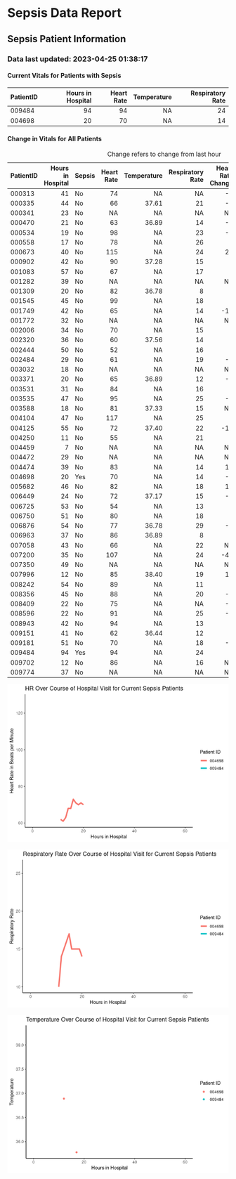 Sepsis Data Report
================

## Sepsis Patient Information

### Data last updated: 2023-04-25 01:38:17

#### Current Vitals for Patients with Sepsis

<table>
 <thead>
  <tr>
   <th style="text-align:left;"> PatientID </th>
   <th style="text-align:right;"> Hours in Hospital </th>
   <th style="text-align:right;"> Heart Rate </th>
   <th style="text-align:right;"> Temperature </th>
   <th style="text-align:right;"> Respiratory Rate </th>
  </tr>
 </thead>
<tbody>
  <tr>
   <td style="text-align:left;"> 009484 </td>
   <td style="text-align:right;"> 94 </td>
   <td style="text-align:right;"> 94 </td>
   <td style="text-align:right;"> NA </td>
   <td style="text-align:right;"> 24 </td>
  </tr>
  <tr>
   <td style="text-align:left;"> 004698 </td>
   <td style="text-align:right;"> 20 </td>
   <td style="text-align:right;"> 70 </td>
   <td style="text-align:right;"> NA </td>
   <td style="text-align:right;"> 14 </td>
  </tr>
</tbody>
</table>

#### Change in Vitals for All Patients

<table>
<caption>Change refers to change from last hour</caption>
 <thead>
  <tr>
   <th style="text-align:left;"> PatientID </th>
   <th style="text-align:right;"> Hours in Hospital </th>
   <th style="text-align:left;"> Sepsis </th>
   <th style="text-align:right;"> Heart Rate </th>
   <th style="text-align:right;"> Temperature </th>
   <th style="text-align:right;"> Respiratory Rate </th>
   <th style="text-align:right;"> Heart Rate Change </th>
   <th style="text-align:right;"> Temperature Change </th>
   <th style="text-align:right;"> Respiration Rate Change </th>
  </tr>
 </thead>
<tbody>
  <tr>
   <td style="text-align:left;"> 000313 </td>
   <td style="text-align:right;"> 41 </td>
   <td style="text-align:left;"> No </td>
   <td style="text-align:right;"> 74 </td>
   <td style="text-align:right;"> NA </td>
   <td style="text-align:right;"> NA </td>
   <td style="text-align:right;"> -5 </td>
   <td style="text-align:right;"> NA </td>
   <td style="text-align:right;"> NA </td>
  </tr>
  <tr>
   <td style="text-align:left;"> 000335 </td>
   <td style="text-align:right;"> 44 </td>
   <td style="text-align:left;"> No </td>
   <td style="text-align:right;"> 66 </td>
   <td style="text-align:right;"> 37.61 </td>
   <td style="text-align:right;"> 21 </td>
   <td style="text-align:right;"> -8 </td>
   <td style="text-align:right;"> NA </td>
   <td style="text-align:right;"> 6 </td>
  </tr>
  <tr>
   <td style="text-align:left;"> 000341 </td>
   <td style="text-align:right;"> 23 </td>
   <td style="text-align:left;"> No </td>
   <td style="text-align:right;"> NA </td>
   <td style="text-align:right;"> NA </td>
   <td style="text-align:right;"> NA </td>
   <td style="text-align:right;"> NA </td>
   <td style="text-align:right;"> NA </td>
   <td style="text-align:right;"> NA </td>
  </tr>
  <tr>
   <td style="text-align:left;"> 000470 </td>
   <td style="text-align:right;"> 21 </td>
   <td style="text-align:left;"> No </td>
   <td style="text-align:right;"> 63 </td>
   <td style="text-align:right;"> 36.89 </td>
   <td style="text-align:right;"> 14 </td>
   <td style="text-align:right;"> -4 </td>
   <td style="text-align:right;"> NA </td>
   <td style="text-align:right;"> 4 </td>
  </tr>
  <tr>
   <td style="text-align:left;"> 000534 </td>
   <td style="text-align:right;"> 19 </td>
   <td style="text-align:left;"> No </td>
   <td style="text-align:right;"> 98 </td>
   <td style="text-align:right;"> NA </td>
   <td style="text-align:right;"> 23 </td>
   <td style="text-align:right;"> -5 </td>
   <td style="text-align:right;"> NA </td>
   <td style="text-align:right;"> 8 </td>
  </tr>
  <tr>
   <td style="text-align:left;"> 000558 </td>
   <td style="text-align:right;"> 17 </td>
   <td style="text-align:left;"> No </td>
   <td style="text-align:right;"> 78 </td>
   <td style="text-align:right;"> NA </td>
   <td style="text-align:right;"> 26 </td>
   <td style="text-align:right;"> 3 </td>
   <td style="text-align:right;"> NA </td>
   <td style="text-align:right;"> 9 </td>
  </tr>
  <tr>
   <td style="text-align:left;"> 000673 </td>
   <td style="text-align:right;"> 40 </td>
   <td style="text-align:left;"> No </td>
   <td style="text-align:right;"> 115 </td>
   <td style="text-align:right;"> NA </td>
   <td style="text-align:right;"> 24 </td>
   <td style="text-align:right;"> 24 </td>
   <td style="text-align:right;"> NA </td>
   <td style="text-align:right;"> 12 </td>
  </tr>
  <tr>
   <td style="text-align:left;"> 000902 </td>
   <td style="text-align:right;"> 42 </td>
   <td style="text-align:left;"> No </td>
   <td style="text-align:right;"> 90 </td>
   <td style="text-align:right;"> 37.28 </td>
   <td style="text-align:right;"> 15 </td>
   <td style="text-align:right;"> 7 </td>
   <td style="text-align:right;"> NA </td>
   <td style="text-align:right;"> -3 </td>
  </tr>
  <tr>
   <td style="text-align:left;"> 001083 </td>
   <td style="text-align:right;"> 57 </td>
   <td style="text-align:left;"> No </td>
   <td style="text-align:right;"> 67 </td>
   <td style="text-align:right;"> NA </td>
   <td style="text-align:right;"> 17 </td>
   <td style="text-align:right;"> 0 </td>
   <td style="text-align:right;"> NA </td>
   <td style="text-align:right;"> -1 </td>
  </tr>
  <tr>
   <td style="text-align:left;"> 001282 </td>
   <td style="text-align:right;"> 39 </td>
   <td style="text-align:left;"> No </td>
   <td style="text-align:right;"> NA </td>
   <td style="text-align:right;"> NA </td>
   <td style="text-align:right;"> NA </td>
   <td style="text-align:right;"> NA </td>
   <td style="text-align:right;"> NA </td>
   <td style="text-align:right;"> NA </td>
  </tr>
  <tr>
   <td style="text-align:left;"> 001309 </td>
   <td style="text-align:right;"> 20 </td>
   <td style="text-align:left;"> No </td>
   <td style="text-align:right;"> 82 </td>
   <td style="text-align:right;"> 36.78 </td>
   <td style="text-align:right;"> 8 </td>
   <td style="text-align:right;"> 1 </td>
   <td style="text-align:right;"> NA </td>
   <td style="text-align:right;"> 1 </td>
  </tr>
  <tr>
   <td style="text-align:left;"> 001545 </td>
   <td style="text-align:right;"> 45 </td>
   <td style="text-align:left;"> No </td>
   <td style="text-align:right;"> 99 </td>
   <td style="text-align:right;"> NA </td>
   <td style="text-align:right;"> 18 </td>
   <td style="text-align:right;"> 5 </td>
   <td style="text-align:right;"> NA </td>
   <td style="text-align:right;"> -5 </td>
  </tr>
  <tr>
   <td style="text-align:left;"> 001749 </td>
   <td style="text-align:right;"> 42 </td>
   <td style="text-align:left;"> No </td>
   <td style="text-align:right;"> 65 </td>
   <td style="text-align:right;"> NA </td>
   <td style="text-align:right;"> 14 </td>
   <td style="text-align:right;"> -11 </td>
   <td style="text-align:right;"> NA </td>
   <td style="text-align:right;"> -4 </td>
  </tr>
  <tr>
   <td style="text-align:left;"> 001772 </td>
   <td style="text-align:right;"> 32 </td>
   <td style="text-align:left;"> No </td>
   <td style="text-align:right;"> NA </td>
   <td style="text-align:right;"> NA </td>
   <td style="text-align:right;"> NA </td>
   <td style="text-align:right;"> NA </td>
   <td style="text-align:right;"> NA </td>
   <td style="text-align:right;"> NA </td>
  </tr>
  <tr>
   <td style="text-align:left;"> 002006 </td>
   <td style="text-align:right;"> 34 </td>
   <td style="text-align:left;"> No </td>
   <td style="text-align:right;"> 70 </td>
   <td style="text-align:right;"> NA </td>
   <td style="text-align:right;"> 15 </td>
   <td style="text-align:right;"> 0 </td>
   <td style="text-align:right;"> NA </td>
   <td style="text-align:right;"> 0 </td>
  </tr>
  <tr>
   <td style="text-align:left;"> 002320 </td>
   <td style="text-align:right;"> 36 </td>
   <td style="text-align:left;"> No </td>
   <td style="text-align:right;"> 60 </td>
   <td style="text-align:right;"> 37.56 </td>
   <td style="text-align:right;"> 14 </td>
   <td style="text-align:right;"> 0 </td>
   <td style="text-align:right;"> NA </td>
   <td style="text-align:right;"> 0 </td>
  </tr>
  <tr>
   <td style="text-align:left;"> 002444 </td>
   <td style="text-align:right;"> 50 </td>
   <td style="text-align:left;"> No </td>
   <td style="text-align:right;"> 52 </td>
   <td style="text-align:right;"> NA </td>
   <td style="text-align:right;"> 16 </td>
   <td style="text-align:right;"> 0 </td>
   <td style="text-align:right;"> NA </td>
   <td style="text-align:right;"> 3 </td>
  </tr>
  <tr>
   <td style="text-align:left;"> 002484 </td>
   <td style="text-align:right;"> 29 </td>
   <td style="text-align:left;"> No </td>
   <td style="text-align:right;"> 61 </td>
   <td style="text-align:right;"> NA </td>
   <td style="text-align:right;"> 19 </td>
   <td style="text-align:right;"> -2 </td>
   <td style="text-align:right;"> NA </td>
   <td style="text-align:right;"> 1 </td>
  </tr>
  <tr>
   <td style="text-align:left;"> 003032 </td>
   <td style="text-align:right;"> 18 </td>
   <td style="text-align:left;"> No </td>
   <td style="text-align:right;"> NA </td>
   <td style="text-align:right;"> NA </td>
   <td style="text-align:right;"> NA </td>
   <td style="text-align:right;"> NA </td>
   <td style="text-align:right;"> NA </td>
   <td style="text-align:right;"> NA </td>
  </tr>
  <tr>
   <td style="text-align:left;"> 003371 </td>
   <td style="text-align:right;"> 20 </td>
   <td style="text-align:left;"> No </td>
   <td style="text-align:right;"> 65 </td>
   <td style="text-align:right;"> 36.89 </td>
   <td style="text-align:right;"> 12 </td>
   <td style="text-align:right;"> -4 </td>
   <td style="text-align:right;"> NA </td>
   <td style="text-align:right;"> -2 </td>
  </tr>
  <tr>
   <td style="text-align:left;"> 003531 </td>
   <td style="text-align:right;"> 31 </td>
   <td style="text-align:left;"> No </td>
   <td style="text-align:right;"> 84 </td>
   <td style="text-align:right;"> NA </td>
   <td style="text-align:right;"> 16 </td>
   <td style="text-align:right;"> 0 </td>
   <td style="text-align:right;"> NA </td>
   <td style="text-align:right;"> -3 </td>
  </tr>
  <tr>
   <td style="text-align:left;"> 003535 </td>
   <td style="text-align:right;"> 47 </td>
   <td style="text-align:left;"> No </td>
   <td style="text-align:right;"> 95 </td>
   <td style="text-align:right;"> NA </td>
   <td style="text-align:right;"> 25 </td>
   <td style="text-align:right;"> -5 </td>
   <td style="text-align:right;"> NA </td>
   <td style="text-align:right;"> NA </td>
  </tr>
  <tr>
   <td style="text-align:left;"> 003588 </td>
   <td style="text-align:right;"> 18 </td>
   <td style="text-align:left;"> No </td>
   <td style="text-align:right;"> 81 </td>
   <td style="text-align:right;"> 37.33 </td>
   <td style="text-align:right;"> 15 </td>
   <td style="text-align:right;"> NA </td>
   <td style="text-align:right;"> NA </td>
   <td style="text-align:right;"> NA </td>
  </tr>
  <tr>
   <td style="text-align:left;"> 004104 </td>
   <td style="text-align:right;"> 47 </td>
   <td style="text-align:left;"> No </td>
   <td style="text-align:right;"> 117 </td>
   <td style="text-align:right;"> NA </td>
   <td style="text-align:right;"> 25 </td>
   <td style="text-align:right;"> 2 </td>
   <td style="text-align:right;"> NA </td>
   <td style="text-align:right;"> 1 </td>
  </tr>
  <tr>
   <td style="text-align:left;"> 004125 </td>
   <td style="text-align:right;"> 55 </td>
   <td style="text-align:left;"> No </td>
   <td style="text-align:right;"> 72 </td>
   <td style="text-align:right;"> 37.40 </td>
   <td style="text-align:right;"> 22 </td>
   <td style="text-align:right;"> -10 </td>
   <td style="text-align:right;"> 0.1 </td>
   <td style="text-align:right;"> 2 </td>
  </tr>
  <tr>
   <td style="text-align:left;"> 004250 </td>
   <td style="text-align:right;"> 11 </td>
   <td style="text-align:left;"> No </td>
   <td style="text-align:right;"> 55 </td>
   <td style="text-align:right;"> NA </td>
   <td style="text-align:right;"> 21 </td>
   <td style="text-align:right;"> 3 </td>
   <td style="text-align:right;"> NA </td>
   <td style="text-align:right;"> 8 </td>
  </tr>
  <tr>
   <td style="text-align:left;"> 004459 </td>
   <td style="text-align:right;"> 7 </td>
   <td style="text-align:left;"> No </td>
   <td style="text-align:right;"> NA </td>
   <td style="text-align:right;"> NA </td>
   <td style="text-align:right;"> NA </td>
   <td style="text-align:right;"> NA </td>
   <td style="text-align:right;"> NA </td>
   <td style="text-align:right;"> NA </td>
  </tr>
  <tr>
   <td style="text-align:left;"> 004472 </td>
   <td style="text-align:right;"> 29 </td>
   <td style="text-align:left;"> No </td>
   <td style="text-align:right;"> NA </td>
   <td style="text-align:right;"> NA </td>
   <td style="text-align:right;"> NA </td>
   <td style="text-align:right;"> NA </td>
   <td style="text-align:right;"> NA </td>
   <td style="text-align:right;"> NA </td>
  </tr>
  <tr>
   <td style="text-align:left;"> 004474 </td>
   <td style="text-align:right;"> 39 </td>
   <td style="text-align:left;"> No </td>
   <td style="text-align:right;"> 83 </td>
   <td style="text-align:right;"> NA </td>
   <td style="text-align:right;"> 14 </td>
   <td style="text-align:right;"> 11 </td>
   <td style="text-align:right;"> NA </td>
   <td style="text-align:right;"> 0 </td>
  </tr>
  <tr>
   <td style="text-align:left;"> 004698 </td>
   <td style="text-align:right;"> 20 </td>
   <td style="text-align:left;"> Yes </td>
   <td style="text-align:right;"> 70 </td>
   <td style="text-align:right;"> NA </td>
   <td style="text-align:right;"> 14 </td>
   <td style="text-align:right;"> -1 </td>
   <td style="text-align:right;"> NA </td>
   <td style="text-align:right;"> -1 </td>
  </tr>
  <tr>
   <td style="text-align:left;"> 005682 </td>
   <td style="text-align:right;"> 46 </td>
   <td style="text-align:left;"> No </td>
   <td style="text-align:right;"> 82 </td>
   <td style="text-align:right;"> NA </td>
   <td style="text-align:right;"> 18 </td>
   <td style="text-align:right;"> 10 </td>
   <td style="text-align:right;"> NA </td>
   <td style="text-align:right;"> 3 </td>
  </tr>
  <tr>
   <td style="text-align:left;"> 006449 </td>
   <td style="text-align:right;"> 24 </td>
   <td style="text-align:left;"> No </td>
   <td style="text-align:right;"> 72 </td>
   <td style="text-align:right;"> 37.17 </td>
   <td style="text-align:right;"> 15 </td>
   <td style="text-align:right;"> -1 </td>
   <td style="text-align:right;"> NA </td>
   <td style="text-align:right;"> -2 </td>
  </tr>
  <tr>
   <td style="text-align:left;"> 006725 </td>
   <td style="text-align:right;"> 53 </td>
   <td style="text-align:left;"> No </td>
   <td style="text-align:right;"> 54 </td>
   <td style="text-align:right;"> NA </td>
   <td style="text-align:right;"> 13 </td>
   <td style="text-align:right;"> 1 </td>
   <td style="text-align:right;"> NA </td>
   <td style="text-align:right;"> 0 </td>
  </tr>
  <tr>
   <td style="text-align:left;"> 006750 </td>
   <td style="text-align:right;"> 51 </td>
   <td style="text-align:left;"> No </td>
   <td style="text-align:right;"> 80 </td>
   <td style="text-align:right;"> NA </td>
   <td style="text-align:right;"> 18 </td>
   <td style="text-align:right;"> 1 </td>
   <td style="text-align:right;"> NA </td>
   <td style="text-align:right;"> 1 </td>
  </tr>
  <tr>
   <td style="text-align:left;"> 006876 </td>
   <td style="text-align:right;"> 54 </td>
   <td style="text-align:left;"> No </td>
   <td style="text-align:right;"> 77 </td>
   <td style="text-align:right;"> 36.78 </td>
   <td style="text-align:right;"> 29 </td>
   <td style="text-align:right;"> -2 </td>
   <td style="text-align:right;"> NA </td>
   <td style="text-align:right;"> 1 </td>
  </tr>
  <tr>
   <td style="text-align:left;"> 006963 </td>
   <td style="text-align:right;"> 37 </td>
   <td style="text-align:left;"> No </td>
   <td style="text-align:right;"> 86 </td>
   <td style="text-align:right;"> 36.89 </td>
   <td style="text-align:right;"> 8 </td>
   <td style="text-align:right;"> 3 </td>
   <td style="text-align:right;"> NA </td>
   <td style="text-align:right;"> -4 </td>
  </tr>
  <tr>
   <td style="text-align:left;"> 007058 </td>
   <td style="text-align:right;"> 43 </td>
   <td style="text-align:left;"> No </td>
   <td style="text-align:right;"> 66 </td>
   <td style="text-align:right;"> NA </td>
   <td style="text-align:right;"> 22 </td>
   <td style="text-align:right;"> NA </td>
   <td style="text-align:right;"> NA </td>
   <td style="text-align:right;"> NA </td>
  </tr>
  <tr>
   <td style="text-align:left;"> 007200 </td>
   <td style="text-align:right;"> 35 </td>
   <td style="text-align:left;"> No </td>
   <td style="text-align:right;"> 107 </td>
   <td style="text-align:right;"> NA </td>
   <td style="text-align:right;"> 24 </td>
   <td style="text-align:right;"> -41 </td>
   <td style="text-align:right;"> NA </td>
   <td style="text-align:right;"> -2 </td>
  </tr>
  <tr>
   <td style="text-align:left;"> 007350 </td>
   <td style="text-align:right;"> 49 </td>
   <td style="text-align:left;"> No </td>
   <td style="text-align:right;"> NA </td>
   <td style="text-align:right;"> NA </td>
   <td style="text-align:right;"> NA </td>
   <td style="text-align:right;"> NA </td>
   <td style="text-align:right;"> NA </td>
   <td style="text-align:right;"> NA </td>
  </tr>
  <tr>
   <td style="text-align:left;"> 007996 </td>
   <td style="text-align:right;"> 12 </td>
   <td style="text-align:left;"> No </td>
   <td style="text-align:right;"> 85 </td>
   <td style="text-align:right;"> 38.40 </td>
   <td style="text-align:right;"> 19 </td>
   <td style="text-align:right;"> 10 </td>
   <td style="text-align:right;"> 0.0 </td>
   <td style="text-align:right;"> -2 </td>
  </tr>
  <tr>
   <td style="text-align:left;"> 008242 </td>
   <td style="text-align:right;"> 54 </td>
   <td style="text-align:left;"> No </td>
   <td style="text-align:right;"> 89 </td>
   <td style="text-align:right;"> NA </td>
   <td style="text-align:right;"> 11 </td>
   <td style="text-align:right;"> 6 </td>
   <td style="text-align:right;"> NA </td>
   <td style="text-align:right;"> -1 </td>
  </tr>
  <tr>
   <td style="text-align:left;"> 008356 </td>
   <td style="text-align:right;"> 45 </td>
   <td style="text-align:left;"> No </td>
   <td style="text-align:right;"> 88 </td>
   <td style="text-align:right;"> NA </td>
   <td style="text-align:right;"> 20 </td>
   <td style="text-align:right;"> -2 </td>
   <td style="text-align:right;"> NA </td>
   <td style="text-align:right;"> 1 </td>
  </tr>
  <tr>
   <td style="text-align:left;"> 008409 </td>
   <td style="text-align:right;"> 22 </td>
   <td style="text-align:left;"> No </td>
   <td style="text-align:right;"> 75 </td>
   <td style="text-align:right;"> NA </td>
   <td style="text-align:right;"> NA </td>
   <td style="text-align:right;"> -6 </td>
   <td style="text-align:right;"> NA </td>
   <td style="text-align:right;"> NA </td>
  </tr>
  <tr>
   <td style="text-align:left;"> 008596 </td>
   <td style="text-align:right;"> 22 </td>
   <td style="text-align:left;"> No </td>
   <td style="text-align:right;"> 91 </td>
   <td style="text-align:right;"> NA </td>
   <td style="text-align:right;"> 25 </td>
   <td style="text-align:right;"> -2 </td>
   <td style="text-align:right;"> NA </td>
   <td style="text-align:right;"> 1 </td>
  </tr>
  <tr>
   <td style="text-align:left;"> 008943 </td>
   <td style="text-align:right;"> 42 </td>
   <td style="text-align:left;"> No </td>
   <td style="text-align:right;"> 94 </td>
   <td style="text-align:right;"> NA </td>
   <td style="text-align:right;"> 13 </td>
   <td style="text-align:right;"> 2 </td>
   <td style="text-align:right;"> NA </td>
   <td style="text-align:right;"> -15 </td>
  </tr>
  <tr>
   <td style="text-align:left;"> 009151 </td>
   <td style="text-align:right;"> 41 </td>
   <td style="text-align:left;"> No </td>
   <td style="text-align:right;"> 62 </td>
   <td style="text-align:right;"> 36.44 </td>
   <td style="text-align:right;"> 12 </td>
   <td style="text-align:right;"> 0 </td>
   <td style="text-align:right;"> NA </td>
   <td style="text-align:right;"> -5 </td>
  </tr>
  <tr>
   <td style="text-align:left;"> 009181 </td>
   <td style="text-align:right;"> 51 </td>
   <td style="text-align:left;"> No </td>
   <td style="text-align:right;"> 70 </td>
   <td style="text-align:right;"> NA </td>
   <td style="text-align:right;"> 18 </td>
   <td style="text-align:right;"> -1 </td>
   <td style="text-align:right;"> NA </td>
   <td style="text-align:right;"> -8 </td>
  </tr>
  <tr>
   <td style="text-align:left;"> 009484 </td>
   <td style="text-align:right;"> 94 </td>
   <td style="text-align:left;"> Yes </td>
   <td style="text-align:right;"> 94 </td>
   <td style="text-align:right;"> NA </td>
   <td style="text-align:right;"> 24 </td>
   <td style="text-align:right;"> 6 </td>
   <td style="text-align:right;"> NA </td>
   <td style="text-align:right;"> 1 </td>
  </tr>
  <tr>
   <td style="text-align:left;"> 009702 </td>
   <td style="text-align:right;"> 12 </td>
   <td style="text-align:left;"> No </td>
   <td style="text-align:right;"> 86 </td>
   <td style="text-align:right;"> NA </td>
   <td style="text-align:right;"> 16 </td>
   <td style="text-align:right;"> NA </td>
   <td style="text-align:right;"> NA </td>
   <td style="text-align:right;"> NA </td>
  </tr>
  <tr>
   <td style="text-align:left;"> 009774 </td>
   <td style="text-align:right;"> 37 </td>
   <td style="text-align:left;"> No </td>
   <td style="text-align:right;"> NA </td>
   <td style="text-align:right;"> NA </td>
   <td style="text-align:right;"> NA </td>
   <td style="text-align:right;"> NA </td>
   <td style="text-align:right;"> NA </td>
   <td style="text-align:right;"> NA </td>
  </tr>
</tbody>
</table>

![](README_files/figure-commonmark/unnamed-chunk-4-1.png)

![](README_files/figure-commonmark/unnamed-chunk-4-2.png)

![](README_files/figure-commonmark/unnamed-chunk-4-3.png)

